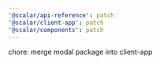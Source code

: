 ```yaml
---
'@scalar/api-reference': patch
'@scalar/client-app': patch
'@scalar/components': patch
---
```


chore: merge modal package into client-app
